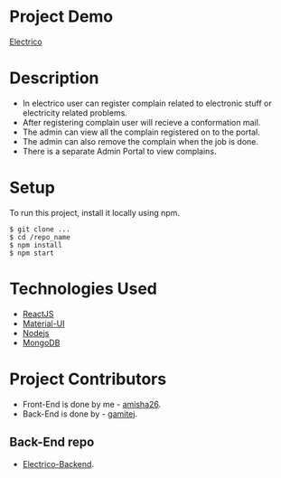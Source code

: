 # Project Demo

[Electrico](https://electrico-theelectrician.netlify.app/)


# Description 

* In electrico user can register complain related to electronic stuff or electricity related problems.  
* After registering complain user will recieve a conformation mail.
* The admin can view all the complain registered on to the portal.
* The admin can also remove the complain when the job is done.
* There is a separate Admin Portal to view complains. 


# Setup 
To run this project, install it locally using npm.

```
$ git clone ...
$ cd /repo_name
$ npm install
$ npm start
```

# Technologies Used

* [ReactJS](https://reactjs.org/)
* [Material-UI](https://material-ui.com/)
* [Nodejs](https://nodejs.org/en/docs/)
* [MongoDB](https://www.mongodb.com/cloud/atlas/register)


# Project Contributors

* Front-End is done by me - [amisha26](https://github.com/amisha26).
* Back-End is done by - [gamitej](https://github.com/gamitej).

## Back-End repo 

* [Electrico-Backend](https://github.com/gamitej/Electrico_Backend). 